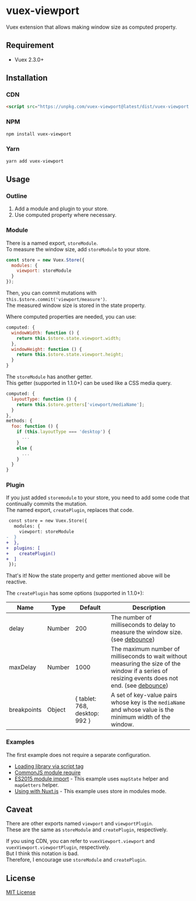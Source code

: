 # vuex-viewport
Vuex extension that allows making window size as computed property.

## Requirement
- Vuex 2.3.0+

## Installation
### CDN
```html
<script src="https://unpkg.com/vuex-viewport@latest/dist/vuex-viewport.js"></script>
```

### NPM
```sh
npm install vuex-viewport
```

### Yarn
```sh
yarn add vuex-viewport
```

## Usage
### Outline
1. Add a module and plugin to your store.
2. Use computed property where necessary.

### Module
There is a named export, `storeModule`.  
To measure the window size, add `storeModule` to your store.

```javascript
const store = new Vuex.Store({
  modules: {
    viewport: storeModule
  }
});
```

Then, you can commit mutations with `this.$store.commit('viewport/measure')`.  
The measured window size is stored in the state property.

Where computed properties are needed, you can use:

```javascript
computed: {
  windowWidth: function () {
    return this.$store.state.viewport.width;
  },
  windowHeight: function () {
    return this.$store.state.viewport.height;
  }
}
```

The `storeModule` has another getter.  
This getter (supported in 1.1.0+) can be used like a CSS media query.

```javascript
computed: {
  layoutType: function () {
    return this.$store.getters['viewport/mediaName'];
  }
},
methods: {
  foo: function () {
    if (this.layoutType === 'desktop') {
      ...
    }
    else {
      ...
    }
  }
}
```

### Plugin
If you just added `storemodule` to your store, you need to add some code that continually commits the mutation.  
The named export, `createPlugin`, replaces that code.

```diff
 const store = new Vuex.Store({
   modules: {
     viewport: storeModule
-  }
+  },
+  plugins: [
+    createPlugin()
+  ]
 });
```

That's it! Now the state property and getter mentioned above will be reactive.

The `createPlugin` has some options (supported in 1.1.0+):

Name | Type | Default | Description
---- | ---- | ------- | -----------
delay | Number | 200 | The number of milliseconds to delay to measure the window size. (see [debounce](https://lodash.com/docs/4.17.11#debounce))
maxDelay | Number | 1000 | The maximum number of milliseconds to wait without measuring the size of the window if a series of resizing events does not end. (see [debounce](https://lodash.com/docs/4.17.11#debounce))
breakpoints | Object | { tablet: 768, desktop: 992 } | A set of key-value pairs whose key is the `mediaName` and whose value is the minimum width of the window.

### Examples
The first example does not require a separate configuration.
- [Loading library via script tag](https://github.com/ony3000/vuex-viewport/blob/master/demo.html)
- [CommonJS module require](https://codesandbox.io/s/use-case-commonjs-module-require-u69sj)
- [ES2015 module import](https://codesandbox.io/s/use-case-es2015-module-import-7qf1t) - This example uses `mapState` helper and  `mapGetters` helper.
- [Using with Nuxt.js](https://codesandbox.io/s/use-case-using-with-nuxtjs-ewd0t) - This example uses store in modules mode.

## Caveat
There are other exports named `viewport` and `viewportPlugin`.  
These are the same as `storeModule` and `createPlugin`, respectively.

If you using CDN, you can refer to `vuexViewport.viewport` and `vuexViewport.viewportPlugin`, respectively.  
But I think this notation is bad.  
Therefore, I encourage use `storeModule` and `createPlugin`.

## License
[MIT License](https://github.com/ony3000/vuex-viewport/blob/master/LICENSE)

